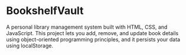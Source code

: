# BookshelfVault
A personal library management system built with HTML, CSS, and JavaScript. This project lets you add, remove, and update book details using object-oriented programming principles, and it persists your data using localStorage.
